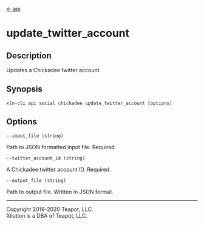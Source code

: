 [<- api](../../../api/index.md)

# update_twitter_account

## Description

Updates a Chickadee twitter account.

## Synopsis

```
xln-cli api social chickadee update_twitter_account [options]
```

## Options

`--input_file (string)`

Path to JSON formatted input file. Required.

`--twitter_account_id (string)`

A Chickadee twitter account ID. Required.

`--output_file (string)`

Path to output file. Written in JSON format.

---
Copyright 2019-2020 Teapot, LLC.  
Xilution is a DBA of Teapot, LLC.
